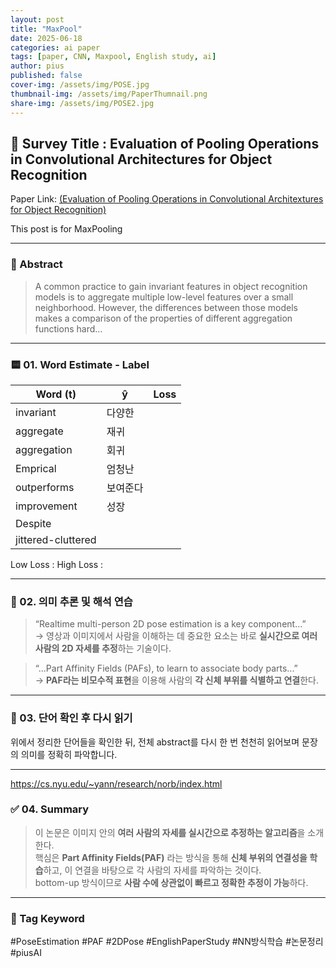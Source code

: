 ```yaml
---
layout: post
title: "MaxPool"
date: 2025-06-18
categories: ai paper
tags: [paper, CNN, Maxpool, English study, ai]
author: pius
published: false
cover-img: /assets/img/POSE.jpg
thumbnail-img: /assets/img/PaperThumnail.png
share-img: /assets/img/POSE2.jpg
---
```


## 📄 Survey Title : Evaluation of Pooling Operations in Convolutional Architectures for Object Recognition

 Paper Link: [(Evaluation of Pooling Operations in Convolutional Architextures for Object Recognition)](https://www.ais.uni-bonn.de/papers/icann2010_maxpool.pdf)


This post is for MaxPooling

---

### 📖 Abstract

> A common practice to gain invariant features in object recognition models is to aggregate multiple low-level features over a small
neighborhood. However, the differences between those models makes
a comparison of the properties of different aggregation functions hard...

---

### 🟨 01. Word Estimate - Label

| Word (t)            | ŷ | Loss |
| ---------------------- | ------- | ---- |
| invariant | 다양한
| aggregate | 재귀
| aggregation | 회귀
| Emprical | 엄청난
| outperforms | 보여준다
| improvement | 성장
| Despite |
| jittered-cluttered |


Low Loss : 
High Loss : 






---

### 🧠 02. 의미 추론 및 해석 연습

> “Realtime multi-person 2D pose estimation is a key component...”  
→ 영상과 이미지에서 사람을 이해하는 데 중요한 요소는 바로 **실시간으로 여러 사람의 2D 자세를 추정**하는 기술이다.

> “...Part Affinity Fields (PAFs), to learn to associate body parts...”  
→ **PAF라는 비모수적 표현**을 이용해 사람의 **각 신체 부위를 식별하고 연결**한다.

---

### 📘 03. 단어 확인 후 다시 읽기

위에서 정리한 단어들을 확인한 뒤, 전체 abstract를 다시 한 번 천천히 읽어보며 문장의 의미를 정확히 파악합니다.  

---

https://cs.nyu.edu/~yann/research/norb/index.html


### ✅ 04. Summary

> 이 논문은 이미지 안의 **여러 사람의 자세를 실시간으로 추정하는 알고리즘**을 소개한다.  
> 핵심은 **Part Affinity Fields(PAF)** 라는 방식을 통해 **신체 부위의 연결성을 학습**하고, 이 연결을 바탕으로 각 사람의 자세를 파악하는 것이다.  
> bottom-up 방식이므로 **사람 수에 상관없이 빠르고 정확한 추정이 가능**하다.

---

### 🧩 Tag Keyword

#PoseEstimation #PAF #2DPose #EnglishPaperStudy #NN방식학습 #논문정리 #piusAI
